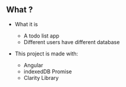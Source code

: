 ## What ?

* What it is
  * A todo list app 
  * Different users have different database

* This project is made with:
  * Angular
  * indexedDB Promise
  * Clarity Library